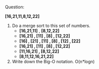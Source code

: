 Question: 

**[16,21,11,8,12,22]**

1. Do a merge sort to this set of numbers.
   * **[16,21,11]** 	,	**[8,12,22]**
   * **[16,21] , [11]    ,    [8] , [12,22]**
   * **[16] , [21]  , [11]    ,    [8] , [12] , [22]**
   * **[16,21] , [11]    ,    [8] , [12,22]**
   * **[11,16,21]    ,    [8,12,22]**
   * **[8,11,12,16,21,22]**
2. Write down the Big-O notation.
   O(n*logn)